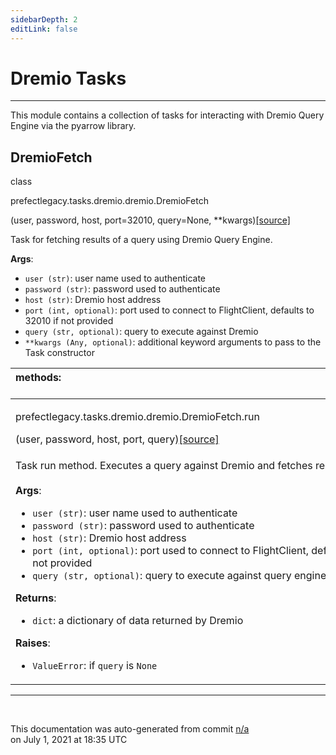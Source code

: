 ```yaml
---
sidebarDepth: 2
editLink: false
---
```

# Dremio Tasks
---
This module contains a collection of tasks for interacting with Dremio Query Engine via
the pyarrow library.
 ## DremioFetch
 <div class='class-sig' id='prefect-tasks-dremio-dremio-dremiofetch'><p class="prefect-sig">class </p><p class="prefect-class">prefectlegacy.tasks.dremio.dremio.DremioFetch</p>(user, password, host, port=32010, query=None, **kwargs)<span class="source"><a href="https://github.com/PrefectHQ/prefect/blob/master/src/prefectlegacy/tasks/dremio/dremio.py#L35">[source]</a></span></div>

Task for fetching results of a query using Dremio Query Engine.

**Args**:     <ul class="args"><li class="args">`user (str)`: user name used to authenticate     </li><li class="args">`password (str)`: password used to authenticate     </li><li class="args">`host (str)`: Dremio host address     </li><li class="args">`port (int, optional)`: port used to connect to FlightClient, defaults to 32010 if not         provided     </li><li class="args">`query (str, optional)`: query to execute against Dremio     </li><li class="args">`**kwargs (Any, optional)`: additional keyword arguments to pass to the         Task constructor</li></ul>

|methods: &nbsp;&nbsp;&nbsp;&nbsp;&nbsp;&nbsp;&nbsp;&nbsp;&nbsp;&nbsp;&nbsp;&nbsp;&nbsp;&nbsp;&nbsp;&nbsp;&nbsp;&nbsp;&nbsp;&nbsp;&nbsp;&nbsp;&nbsp;&nbsp;&nbsp;&nbsp;&nbsp;&nbsp;&nbsp;&nbsp;&nbsp;&nbsp;&nbsp;&nbsp;&nbsp;&nbsp;&nbsp;&nbsp;&nbsp;&nbsp;&nbsp;&nbsp;&nbsp;&nbsp;&nbsp;&nbsp;&nbsp;&nbsp;&nbsp;&nbsp;&nbsp;&nbsp;&nbsp;&nbsp;&nbsp;&nbsp;&nbsp;&nbsp;&nbsp;&nbsp;&nbsp;&nbsp;&nbsp;&nbsp;&nbsp;&nbsp;&nbsp;&nbsp;&nbsp;&nbsp;&nbsp;&nbsp;&nbsp;&nbsp;&nbsp;&nbsp;&nbsp;&nbsp;&nbsp;&nbsp;&nbsp;&nbsp;&nbsp;&nbsp;&nbsp;&nbsp;&nbsp;&nbsp;&nbsp;&nbsp;&nbsp;&nbsp;&nbsp;&nbsp;&nbsp;&nbsp;&nbsp;&nbsp;&nbsp;&nbsp;&nbsp;&nbsp;&nbsp;&nbsp;&nbsp;&nbsp;&nbsp;&nbsp;&nbsp;&nbsp;&nbsp;&nbsp;&nbsp;&nbsp;&nbsp;&nbsp;&nbsp;&nbsp;&nbsp;&nbsp;&nbsp;&nbsp;&nbsp;&nbsp;&nbsp;&nbsp;&nbsp;&nbsp;&nbsp;&nbsp;&nbsp;&nbsp;&nbsp;&nbsp;&nbsp;&nbsp;&nbsp;&nbsp;&nbsp;&nbsp;&nbsp;&nbsp;&nbsp;&nbsp;&nbsp;&nbsp;&nbsp;&nbsp;&nbsp;&nbsp;|
|:----|
 | <div class='method-sig' id='prefect-tasks-dremio-dremio-dremiofetch-run'><p class="prefect-class">prefectlegacy.tasks.dremio.dremio.DremioFetch.run</p>(user, password, host, port, query)<span class="source"><a href="https://github.com/PrefectHQ/prefect/blob/master/src/prefectlegacy/tasks/dremio/dremio.py#L66">[source]</a></span></div>
<p class="methods">Task run method. Executes a query against Dremio and fetches results.<br><br>**Args**:     <ul class="args"><li class="args">`user (str)`: user name used to authenticate     </li><li class="args">`password (str)`: password used to authenticate     </li><li class="args">`host (str)`: Dremio host address     </li><li class="args">`port (int, optional)`: port used to connect to FlightClient, defaults to 32010 if not         provided     </li><li class="args">`query (str, optional)`: query to execute against query engine</li></ul> **Returns**:     <ul class="args"><li class="args">`dict`: a dictionary of data returned by Dremio</li></ul> **Raises**:     <ul class="args"><li class="args">`ValueError`: if `query` is `None`</li></ul></p>|

---
<br>


<p class="auto-gen">This documentation was auto-generated from commit <a href='https://github.com/PrefectHQ/prefect/commit/n/a'>n/a</a> </br>on July 1, 2021 at 18:35 UTC</p>